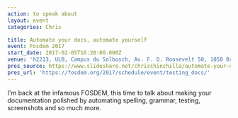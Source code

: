 ```yaml
---
action: to speak about
layout: event
categories: Chris

title: Automate your docs, automate yourself
event: Fosdem 2017
start_date: 2017-02-05T16:20:00.000Z
venue: 'h2213, ULB, Campus du Solbosch, Av. F. D. Roosevelt 50, 1050 Bruxelles, Belgium'
pres_source: https://www.slideshare.net/chrischinchilla/automate-your-docs-automate-yourself
pres_url: 'https://fosdem.org/2017/schedule/event/testing_docs/'
---
```


I'm back at the infamous FOSDEM, this time to talk about making your documentation polished by automating spelling, grammar, testing, screenshots and so much more.
